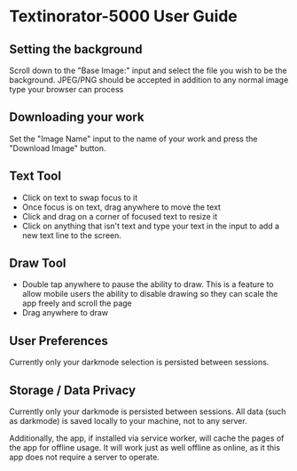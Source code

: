 # Textinorator-5000 User Guide

## Setting the background

Scroll down to the "Base Image:" input and select the file you wish
to be the background. JPEG/PNG should be accepted in addition
to any normal image type your browser can process

## Downloading your work

Set the "Image Name" input to the name of your work and press the
"Download Image" button.

## Text Tool

- Click on text to swap focus to it
- Once focus is on text, drag anywhere to move the text
- Click and drag on a corner of focused text to resize it
- Click on anything that isn't text and type your text in the input
  to add a new text line to the screen.

## Draw Tool

- Double tap anywhere to pause the ability to draw. This is
	a feature to allow mobile users the ability to disable
	drawing so they can scale the app freely and scroll the page
- Drag anywhere to draw

## User Preferences

Currently only your darkmode selection is persisted between sessions.

## Storage / Data Privacy

Currently only your darkmode is persisted between sessions. All
data (such as darkmode) is saved locally to your machine, not
to any server.

Additionally, the app, if installed via service worker,
will cache the pages of the app for offline usage. It will
work just as well offline as online, as it this app does not
require a server to operate.
